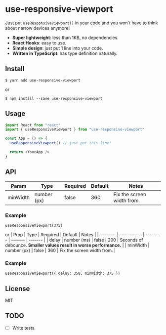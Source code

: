 # use-responsive-viewport

Just put `useResponsiveViewport()` in your code and you won't have to think about narrow devices anymore!

- **Super lightweight**: less than 1KB, no dependencies.
- **React Hooks**: easy to use.
- **Simple design**: just put 1 line into your code.
- **Written in TypeScript**: has type definition naturally.

## Install

```
$ yarn add use-responsive-viewport
```

or

```
$ npm install --save use-responsive-viewport
```

## Usage

```typescript
import React from "react"
import { useResponsiveViewport } from "use-responsive-viewport"

const App = () => {
  useResponsiveViewport() // just put this line!

  return <YourApp />
}
```

## API

| Param    | Type        | Required | Default | Notes                      |
| -------- | ----------- | -------- | ------- | -------------------------- |
| minWidth | number (px) | false    | 360     | Fix the screen width from. |

### Example

```
useResponsiveViewport(375)
```

or
| Prop | Type | Required | Default | Notes |
| -------- | ----------- | -------- | ------- | ------- |
| delay | number (ms) | false | 200 | Seconds of debounce. **Smaller values result in worse performance.** |
| minWidth | number (px) | false | 360 | Fix the screen width from. |

### Example

```
useResponsiveViewport({ delay: 350, minWidth: 375 })
```

## License

MIT

## TODO

- [ ] Write tests.
